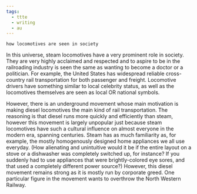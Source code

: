 ```yaml
---
tags:
  - ttte
  - writing
  - au
---
```

	how locomotives are seen in society
In this universe, steam locomotives have a very prominent role in society. They are very highly acclaimed and respected and to aspire to be in the railroading industry is seen the same as wanting to become a doctor or a politician. For example, the United States has widespread reliable cross-country rail transportation for both passenger and freight. Locomotive drivers have something similar to local celebrity status, as well as the locomotives themselves are seen as local OR national symbols.

However, there is an underground movement whose main motivation is making diesel locomotives the main kind of rail transportation. The reasoning is that diesel runs more quickly and efficiently than steam, however this movement is largely unpopular just because steam locomotives have such a cultural influence on almost everyone in the modern era, spanning centuries. Steam has as much familiarity as, for example, the mostly homogenously designed home appliances we all use everyday. (How alienating and unintuitive would it be if the entire layout on a stove or a dishwasher was completely switched up, for instance? If you suddenly had to use appliances that were brightly-colored eye sores, and that used a completely different power source?) However, this diesel movement remains strong as it is mostly run by corporate greed. One particular figure in the movement wants to overthrow the North Western Railway.
